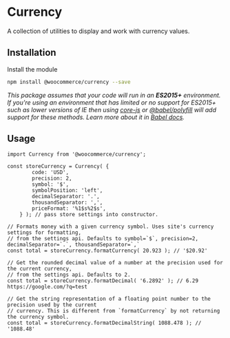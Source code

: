 # Currency

A collection of utilities to display and work with currency values.

## Installation

Install the module

```bash
npm install @woocommerce/currency --save
```

_This package assumes that your code will run in an **ES2015+** environment. If you're using an environment that has limited or no support for ES2015+ such as lower versions of IE then using [core-js](https://github.com/zloirock/core-js) or [@babel/polyfill](https://babeljs.io/docs/en/next/babel-polyfill) will add support for these methods. Learn more about it in [Babel docs](https://babeljs.io/docs/en/next/caveats)._

## Usage

```JS
import Currency from '@woocommerce/currency';

const storeCurrency = Currency( {
		code: 'USD',
		precision: 2,
		symbol: '$',
		symbolPosition: 'left',
		decimalSeparator: '.',
		thousandSeparator: ',',
		priceFormat: '%1$s%2$s',
	} ); // pass store settings into constructor.

// Formats money with a given currency symbol. Uses site's currency settings for formatting,
// from the settings api. Defaults to symbol=`$`, precision=2, decimalSeparator=`.`, thousandSeparator=`,`
const total = storeCurrency.formatCurrency( 20.923 ); // '$20.92'

// Get the rounded decimal value of a number at the precision used for the current currency,
// from the settings api. Defaults to 2.
const total = storeCurrency.formatDecimal( '6.2892' ); // 6.29 https://google.com/?q=test

// Get the string representation of a floating point number to the precision used by the current
// currency. This is different from `formatCurrency` by not returning the currency symbol.
const total = storeCurrency.formatDecimalString( 1088.478 ); // '1088.48'
```
